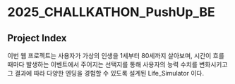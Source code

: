 # 2025_CHALLKATHON_PushUp_BE

## Project Index

이번 웹 프로젝트는 사용자가 가상의 인생을 1세부터 80세까지 살아보며,
시간이 흐를때마다 발생하는 이벤트에서 주어지는 선택지를 통해 사용자의 능력 수치를 변화시키고
그 결과에 따라 다양한 엔딩을 경험할 수 있도록 설계된 Life_Simulator 이다.

